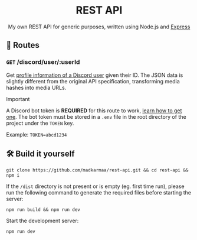 <h1 align="center">REST API</h1>
<p align="center">My own REST API for generic purposes, written using Node.js and <a href="https://expressjs.com/">Express</a></p>

## 📂 Routes

### `GET` /discord/user/:userId

Get [profile information of a Discord user](https://discord.com/developers/docs/resources/user#get-user) given their ID. The JSON data is slightly different from the original API specification, transforming media hashes into media URLs.

> [!IMPORTANT]
>
> A Discord bot token is **REQUIRED** for this route to work, [learn how to get one](https://discordjs.guide/preparations/setting-up-a-bot-application.html#creating-your-bot). The bot token must be stored in a `.env` file in the root directory of the project under the `TOKEN` key.
>
> Example: `TOKEN=abcd1234`

## 🛠️ Build it yourself

```
git clone https://github.com/madkarmaa/rest-api.git && cd rest-api && npm i
```

If the `/dist` directory is not present or is empty (eg. first time run), please run the following command to generate the required files before starting the server:

```
npm run build && npm run dev
```

Start the development server:

```
npm run dev
```
